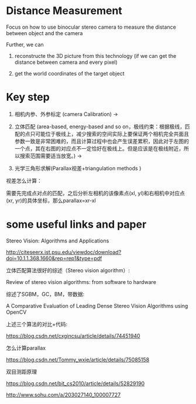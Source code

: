 # Distance Measurement 

Focus on how to use binocular stereo camera to measure the distance between object and the camera

Further, we can 

1. reconstructe the 3D picture from this technology (if we can get the distance between camera and every pixel)

2. get the world coordinates of the target object

# Key step
1. 相机内参、外参标定 (camera Calibration) -> 

2. 立体匹配 (area-based, energy-based and so on，极线约束：根据极线，匹配的点只可能位于极线上，减少搜索的空间实际上要保证两个相机完全共面且参数一致是非常困难的，而且计算过程中也会产生误差累积，因此对于左图的一个点，其在右图的对应点不一定恰好在极线上。但是应该是在极线附近，所以搜索范围需要适当放宽。) -> 

3. 光学三角形求解(Parallax视差+triangulation methods )

视差怎么计算：

需要先完成点对点的匹配，之后分析左相机的该像素点(xl, yl)和右相机中对应点(xr, yr)的具体坐标，那么parallax=xr-xl

# some useful links and paper
Stereo Vision: Algorithms and Applications

http://citeseerx.ist.psu.edu/viewdoc/download?doi=10.1.1.368.1660&rep=rep1&type=pdf

立体匹配算法很好的综述（Stereo vision algorithm）:

Review of stereo vision algorithms: from software to hardware

综述了SGBM，GC，BM，带数据:

A Comparative Evaluation of Leading Dense Stereo Vision Algorithms using OpenCV

上述三个算法的对比+代码:

https://blog.csdn.net/cxgincsu/article/details/74451940

怎么计算parallax

https://blog.csdn.net/Tommy_wxie/article/details/75085158

双目测距原理

https://blog.csdn.net/bit_cs2010/article/details/52829190

http://www.sohu.com/a/203027140_100007727
